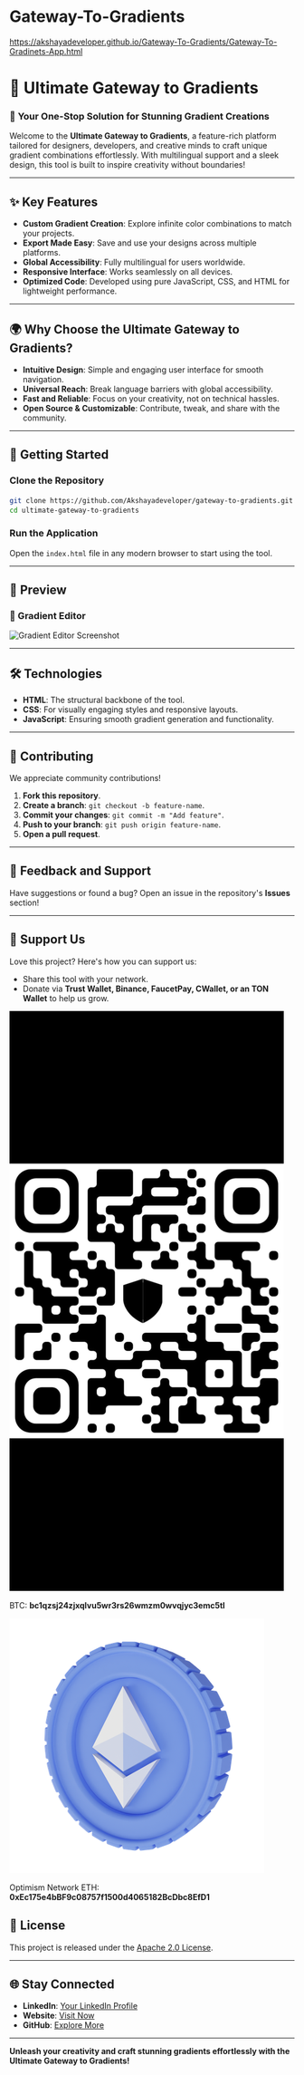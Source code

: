 # Gateway-To-Gradients
https://akshayadeveloper.github.io/Gateway-To-Gradients/Gateway-To-Gradinets-App.html

# 🌈 Ultimate Gateway to Gradients  

### 🚀 **Your One-Stop Solution for Stunning Gradient Creations**  

Welcome to the **Ultimate Gateway to Gradients**, a feature-rich platform tailored for designers, developers, and creative minds to craft unique gradient combinations effortlessly. With multilingual support and a sleek design, this tool is built to inspire creativity without boundaries!  

---

## ✨ **Key Features**  

- **Custom Gradient Creation**: Explore infinite color combinations to match your projects.  
- **Export Made Easy**: Save and use your designs across multiple platforms.  
- **Global Accessibility**: Fully multilingual for users worldwide.  
- **Responsive Interface**: Works seamlessly on all devices.  
- **Optimized Code**: Developed using pure JavaScript, CSS, and HTML for lightweight performance.  

---

## 🌍 **Why Choose the Ultimate Gateway to Gradients?**  

- **Intuitive Design**: Simple and engaging user interface for smooth navigation.  
- **Universal Reach**: Break language barriers with global accessibility.  
- **Fast and Reliable**: Focus on your creativity, not on technical hassles.  
- **Open Source & Customizable**: Contribute, tweak, and share with the community.  

---

## 📂 **Getting Started**  

### Clone the Repository  
```bash
git clone https://github.com/Akshayadeveloper/gateway-to-gradients.git
cd ultimate-gateway-to-gradients
```

### Run the Application  
Open the `index.html` file in any modern browser to start using the tool.  

---

## 📸 **Preview**  

### 🌟 Gradient Editor  
![Gradient Editor Screenshot]( 
<img src="Gemini_Generated_Image_yuoqltyuoqltyuoq">)  

---

## 🛠️ **Technologies**  

- **HTML**: The structural backbone of the tool.  
- **CSS**: For visually engaging styles and responsive layouts.  
- **JavaScript**: Ensuring smooth gradient generation and functionality.  

---

## 🤝 **Contributing**  

We appreciate community contributions!  

1. **Fork this repository**.  
2. **Create a branch**: `git checkout -b feature-name`.  
3. **Commit your changes**: `git commit -m "Add feature"`.  
4. **Push to your branch**: `git push origin feature-name`.  
5. **Open a pull request**.  

---

## 💬 **Feedback and Support**  

Have suggestions or found a bug? Open an issue in the repository's **Issues** section!  

---

## 🌟 **Support Us**  

Love this project? Here's how you can support us:  

- Share this tool with your network.  
- Donate via **Trust Wallet, Binance, FaucetPay, CWallet, or an TON Wallet** to help us grow.  

<img src="BTCQR.jpg" alt="Bitcoin QR"> <p>BTC: <strong>bc1qzsj24zjxqlvu5wr3rs26wmzm0wvqjyc3emc5tl</strong></p>

<img src="Etherum.png" alt="ETH">                <p> Optimism Network ETH: <strong>0xEc175e4bBF9c08757f1500d4065182BcDbc8EfD1</strong></p>
            
## 📜 **License**  

This project is released under the [Apache 2.0 License](LICENSE).  

---

## 🌐 **Stay Connected**  

- **LinkedIn**: [Your LinkedIn Profile](https://linkedin.com/in/akshaya-s-5b3461278)  
- **Website**: [Visit Now](https://www.akshayaselvakumar.com/)  
- **GitHub**: [Explore More](https://github.com/Akshayadeveloper)  

---
 **Unleash your creativity and craft stunning gradients effortlessly with the Ultimate Gateway to Gradients!**  

